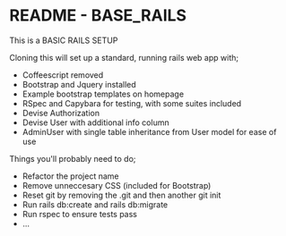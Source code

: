 # README - BASE_RAILS

This is a BASIC RAILS SETUP

Cloning this will set up a standard, running rails web app with;

* Coffeescript removed
* Bootstrap and Jquery installed
* Example bootstrap templates on homepage
* RSpec and Capybara for testing, with some suites included
* Devise Authorization
* Devise User with additional info column
* AdminUser with single table inheritance from User model for ease of use

Things you'll probably need to do;

* Refactor the project name
* Remove unneccesary CSS (included for Bootstrap)
* Reset git by removing the .git and then another git init
* Run rails db:create and rails db:migrate
* Run rspec to ensure tests pass
* ...
